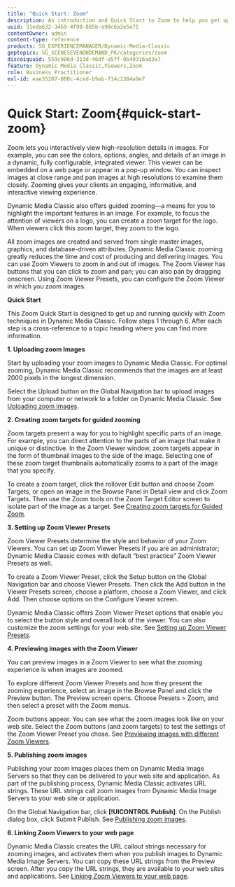 ```yaml
---
title: "Quick Start: Zoom"
description: An introduction and Quick Start to Zoom to help you get up and running quickly.
uuid: 31eda632-3469-4f90-885b-e90c6a2e5e75
contentOwner: admin
content-type: reference
products: SG_EXPERIENCEMANAGER/Dynamic-Media-Classic
geptopics: SG_SCENESEVENONDEMAND_PK/categories/zoom
discoiquuid: 559c986d-313d-46df-a5ff-0b49316ad3a7
feature: Dynamic Media Classic,Viewers,Zoom
role: Business Practitioner
exl-id: eae35207-000c-4ced-b9ab-714c2384a9e7
---
```

# Quick Start: Zoom{#quick-start-zoom}

 Zoom lets you interactively view high-resolution details in images. For example, you can see the colors, options, angles, and details of an image in a dynamic, fully configurable, integrated viewer. This viewer can be embedded on a web page or appear in a pop-up window. You can inspect images at close range and pan images at high resolutions to examine them closely. Zooming gives your clients an engaging, informative, and interactive viewing experience.

Dynamic Media Classic also offers guided zooming—a means for you to highlight the important features in an image. For example, to focus the attention of viewers on a logo, you can create a zoom target for the logo. When viewers click this zoom target, they zoom to the logo.

All zoom images are created and served from single master images, graphics, and database-driven attributes. Dynamic Media Classic zooming greatly reduces the time and cost of producing and delivering images. You can use Zoom Viewers to zoom in and out of images. The Zoom Viewer has buttons that you can click to zoom and pan; you can also pan by dragging onscreen. Using Zoom Viewer Presets, you can configure the Zoom Viewer in which you zoom images.

**Quick Start**

This Zoom Quick Start is designed to get up and running quickly with Zoom techniques in Dynamic Media Classic. Follow steps 1 through 6. After each step is a cross-reference to a topic heading where you can find more information.

**1. Uploading zoom Images**

Start by uploading your zoom images to Dynamic Media Classic. For optimal zooming, Dynamic Media Classic recommends that the images are at least 2000 pixels in the longest dimension.

Select the Upload button on the Global Navigation bar to upload images from your computer or network to a folder on Dynamic Media Classic. See [Uploading zoom images](uploading-zoom-images.md#uploading_zoom_images).

**2. Creating zoom targets for guided zooming**

Zoom targets present a way for you to highlight specific parts of an image. For example, you can direct attention to the parts of an image that make it unique or distinctive. In the Zoom Viewer window, zoom targets appear in the form of thumbnail images to the side of the image. Selecting one of these zoom target thumbnails automatically zooms to a part of the image that you specify.

To create a zoom target, click the rollover Edit button and choose Zoom Targets, or open an image in the Browse Panel in Detail view and click Zoom Targets. Then use the Zoom tools on the Zoom Target Editor screen to isolate part of the image as a target. See [Creating zoom targets for Guided Zoom](creating-zoom-targets-guided-zoom.md#creating_zoom_targets_for_guided_zoom).

**3. Setting up Zoom Viewer Presets**

Zoom Viewer Presets determine the style and behavior of your Zoom Viewers. You can set up Zoom Viewer Presets if you are an administrator; Dynamic Media Classic comes with default “best practice” Zoom Viewer Presets as well.

To create a Zoom Viewer Preset, click the Setup button on the Global Navigation bar and choose Viewer Presets. Then click the Add button in the Viewer Presets screen, choose a platform, choose a Zoom Viewer, and click Add. Then choose options on the Configure Viewer screen.

Dynamic Media Classic offers Zoom Viewer Preset options that enable you to select the button style and overall look of the viewer. You can also customize the zoom settings for your web site. See [Setting up Zoom Viewer Presets](setting-zoom-viewer-presets.md#setting_up_zoom_viewer_presets).

**4. Previewing images with the Zoom Viewer**

You can preview images in a Zoom Viewer to see what the zooming experience is when images are zoomed.

To explore different Zoom Viewer Presets and how they present the zooming experience, select an image in the Browse Panel and click the Preview button. The Preview screen opens. Choose Presets > Zoom, and then select a preset with the Zoom menus.

Zoom buttons appear. You can see what the zoom images look like on your web site. Select the Zoom buttons (and zoom targets) to test the settings of the Zoom Viewer Preset you chose. See [Previewing images with different Zoom Viewers](previewing-image-assets-different-zoom.md#previewing_image_assets_with_different_zoom_viewers).

**5. Publishing zoom images**

Publishing your zoom images places them on Dynamic Media Image Servers so that they can be delivered to your web site and application. As part of the publishing process, Dynamic Media Classic activates URL strings. These URL strings call zoom images from Dynamic Media Image Servers to your web site or application.

On the Global Navigation bar, click **[!UICONTROL Publish]**. On the Publish dialog box, click Submit Publish. See [Publishing zoom images](publishing-zoom-images.md#publishing_zoom_images).

**6. Linking Zoom Viewers to your web page**

Dynamic Media Classic creates the URL callout strings necessary for zooming images, and activates them when you publish images to Dynamic Media Image Servers. You can copy these URL strings from the Preview screen. After you copy the URL strings, they are available to your web sites and applications. See [Linking Zoom Viewers to your web page](linking-zoom-viewers-web-pages.md#linking_zoom_viewers_to_your_web_pages).
